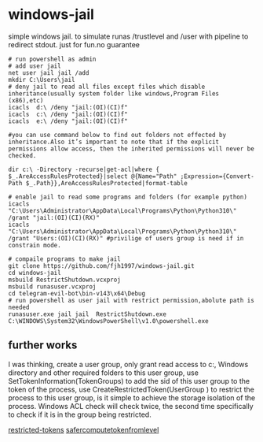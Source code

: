 # windows-jail
simple windows jail. to simulate runas /trustlevel and /user with pipeline to redirect stdout. just for fun.no guarantee
```
# run powershell as admin
# add user jail
net user jail jail /add
mkdir C:\Users\jail
# deny jail to read all files except files which disable inheritance(usually system folder like windows,Program Files (x86),etc)
icacls  d:\ /deny "jail:(OI)(CI)f"
icacls  c:\ /deny "jail:(OI)(CI)f"
icacls  e:\ /deny "jail:(OI)(CI)f"

#you can use command below to find out folders not effected by inheritance.Also it’s important to note that if the explicit permissions allow access, then the inherited permissions will never be checked.

dir c:\ -Directory -recurse|get-acl|where { $_.AreAccessRulesProtected}|select @{Name="Path" ;Expression={Convert-Path $_.Path}},AreAccessRulesProtected|format-table

# enable jail to read some programs and folders (for example python)
icacls "C:\Users\Administrator\AppData\Local\Programs\Python\Python310\" /grant "jail:(OI)(CI)(RX)"
icacls "C:\Users\Administrator\AppData\Local\Programs\Python\Python310\" /grant "Users:(OI)(CI)(RX)" #privilige of users group is need if in constrain mode.

# compaile programs to make jail
git clone https://github.com/fjh1997/windows-jail.git
cd windows-jail
msbuild RestrictShutdown.vcxproj
msbuild runasuser.vcxproj
cd telegram-evil-bot\bin-v143\x64\Debug
# run powershell as user jail with restrict permission,abolute path is needed
runasuser.exe jail jail  RestrictShutdown.exe  C:\WINDOWS\System32\WindowsPowerShell\v1.0\powershell.exe
```

## further works

I was thinking, create a user group, only grant read access to c:, Windows directory and other required folders to this user group, use SetTokenInformation(TokenGroups) to add the sid of this user group to the token of the process, use CreateRestrictedToken(UserGroup ) to restrict the process to this user group, is it simple to achieve the storage isolation of the process. Windows ACL check will check twice, the second time specifically to check if it is in the group being restricted.

[restricted-tokens](https://learn.microsoft.com/en-us/windows/win32/secauthz/restricted-tokens)
[safercomputetokenfromlevel](https://learn.microsoft.com/en-us/windows/win32/api/winsafer/nf-winsafer-safercomputetokenfromlevel)

